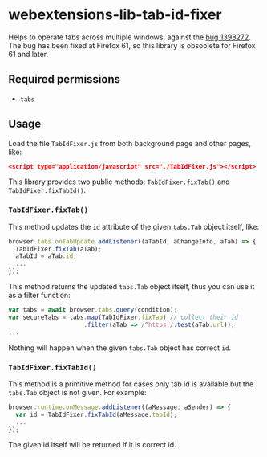 # webextensions-lib-tab-id-fixer

Helps to operate tabs across multiple windows, against the [bug 1398272](https://bugzilla.mozilla.org/show_bug.cgi?id=1398272).
The bug has been fixed at Firefox 61, so this library is obsoolete for Firefox 61 and later.

## Required permissions

 * `tabs`

## Usage

Load the file `TabIdFixer.js` from both background page and other pages, like:

```json
<script type="application/javascript" src="./TabIdFixer.js"></script>
```

This library provides two public methods: `TabIdFixer.fixTab()` and `TabIdFixer.fixTabId()`.

### `TabIdFixer.fixTab()`

This method updates the `id` attribute of the given `tabs.Tab` object itself, like:

```javascript
browser.tabs.onTabUpdate.addListener((aTabId, aChangeInfo, aTab) => {
  TabIdFixer.fixTab(aTab);
  aTabId = aTab.id;
  ...
});
```

This method returns the updated `tabs.Tab` object itself, thus you can use it as a filter function:

```javascript
var tabs = await browser.tabs.query(condition);
var secureTabs = tabs.map(TabIdFixer.fixTab) // collect their id
                     .filter(aTab => /^https:/.test(aTab.url));
...
```

Nothing will happen when the given `tabs.Tab` object has correct `id`.

### `TabIdFixer.fixTabId()`

This method is a primitive method for cases only tab id is available but the `tabs.Tab` object is not given. For example:

```javascript
browser.runtime.onMessage.addListener((aMessage, aSender) => {
  var id = TabIdFixer.fixTabId(aMessage.tabId);
  ...
});
```

The given id itself will be returned if it is correct id.



